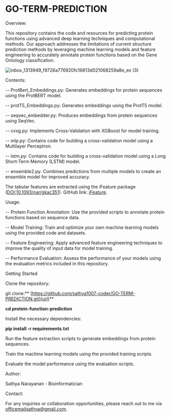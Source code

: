 # GO-TERM-PREDICTION

Overview:

This repository contains the code and resources for predicting protein functions using advanced deep learning techniques and computational methods. Our approach addresses the limitations of current structure prediction methods by leveraging machine learning models and feature engineering to accurately annotate protein functions based on the Gene Ontology classification.

![inbox_1313949_f9726a776920fc16813d021068259a8e_ex (3)](https://github.com/user-attachments/assets/fc1857e9-06aa-40dc-9557-2dea3144a74f)


Contents:

-- ProtBert_Embeddings.py: Generates embeddings for protein sequences using the ProtBERT model.

-- protT5_Embeddings.py: Generates embeddings using the ProtT5 model.

-- seqvec_embedder.py: Produces embeddings from protein sequences using SeqVec.

-- cvxg.py: Implements Cross-Validation with XGBoost for model training.

-- mlp.py: Contains code for building a cross-validation model using a Multilayer Perceptron.

-- lstm.py: Contains code for building a cross-validation model using a Long Short-Term Memory (LSTM) model.

-- ensemble2.py: Combines predictions from multiple models to create an ensemble model for improved accuracy.

The tabular features are extracted using the iFeature package ([DOI:10.1093/nar/gkac351](url)). GitHub link: [iFeature](url).



Usage:

-- Protein Function Annotation: Use the provided scripts to annotate protein functions based on sequence data.

-- Model Training: Train and optimize your own machine learning models using the provided code and datasets.

-- Feature Engineering: Apply advanced feature engineering techniques to improve the quality of input data for model training.

-- Performance Evaluation: Assess the performance of your models using the evaluation metrics included in this repository.

Getting Started

Clone the repository:

git clone:** [https://github.com/sathya1007-coder/GO-TERM-PREDICTION.git](url)**

**cd protein-function-prediction**

Install the necessary dependencies:

**pip install -r requirements.txt**

Run the feature extraction scripts to generate embeddings from protein sequences.

Train the machine learning models using the provided training scripts.

Evaluate the model performance using the evaluation scripts.

Author:

Sathya Narayanan - Bioinformatician

Contact:

For any inquiries or collaboration opportunities, please reach out to me via officemailsathya@gmail.com.
